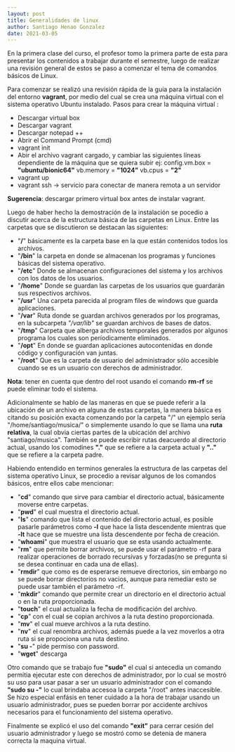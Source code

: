 ```yaml
---
layout: post
title: Generalidades de linux
author: Santiago Henao Gonzalez
date: 2021-03-05
---
```


En la primera clase del curso, el profesor tomo la primera parte de esta para presentar los contenidos a trabajar durante el semestre, luego de realizar una revisión general de estos se paso a comenzar el tema de comandos básicos de Linux.

Para comenzar se realizó una revisión rápida de la guía para la instalación del entorno **vagrant**, por medio del cual se crea una máquina virtual con el sistema operativo Ubuntu instalado.
Pasos para crear la máquina virtual :

- Descargar virtual box 
- Descargar vagrant 
- Descargar notepad ++
- Abrir el Command Prompt (cmd)
- vagrant init
- Abir el archivo vagrant cargado, y cambiar las siguientes líneas dependiente de la máquina que se quiera subir
  ej: config.vm.box = **"ubuntu/bionic64"**
      vb.memory = **"1024"**
	    vb.cpus = **"2"**
- vagrant up
- vagrant ssh -> servicio para conectar de manera remota a un servidor 

**Sugerencia**: descargar primero virtual box antes de instalar vagrant.

Luego de haber hecho la demostración de la instalación se pocedio a discutir acerca de la estructura básica de las carpetas en Linux. Entre las carpetas que se discutieron se destacan las siguientes:

- "**/**"  básicamente es la carpeta base en la que están contenidos todos los archivos.
- "**/bin**" la carpeta en donde se almacenan los programas y funciones básicas del sistema operativo.
- "**/etc**" Donde se almacenan configuraciones del sistema y los archivos con los datos de los usuarios.
- "**/home**" Donde se guardan las carpetas de los usuarios que guardarán sus respectivos archivos.
- "**/usr**" Una carpeta parecida al program files de windows que guarda aplicaciones.
- "**/var**" Ruta donde se guardan archivos generados por los programas, en la subcarpeta *"/var/lib"* se guardan archivos de bases de datos.
- "**/tmp**" Carpeta que alberga archivos temporales generados por algunos programa los cuales son períodicamente eliminados.
- "**/opt**" En donde se guardan aplicaciones autocontenidas en donde código y configuración van juntas.
- "**/root**" Que es la carpeta de usuario del administrador sólo accesible cuando se es un usuario con derechos de administrador.

**Nota**: tener  en cuenta que dentro del root usando el comando **rm-rf** se puede eliminar todo el sistema.

Adicionalmente se hablo de las maneras en que se puede referir a la ubicación de un archivo en alguna de estas carpetas, la manera básica es citando su posición exacta comenzando por la carpeta "/" un ejemplo sería "/home/santiago/musica/" o simplemente usando lo que se llama una **ruta relativa**, la cual obvia ciertas partes de la ubicación del archivo "santiago/musica". También se puede escribir rutas deacuerdo al directorio actual, usando los comodines **"."** que se refiere a la carpeta actual y **".."** que se refiere a la carpeta padre.

Habiendo entendido en terminos generales la estructura de las carpetas del sistema operativo Linux,
se procedio a revisar algunos de los comandos básicos, entre ellos cabe mencionar:

- "**cd**" comando que sirve para cambiar el directorio actual, básicamente moverse entre carpetas.
- "**pwd**" el cual muestra el directorio actual.
- "**ls**" comando que lista el contenido del directorio actual, es posible pasarle parámetros como **-l** que hace la lista descendente mientras que **-lt** hace que se muestre una lista descendente por fecha de creación.
- "**whoami**" que muestra el usuario que se esta usando actualmente.
- "**rm**" que permite borrar archivos, se puede usar el parámetro -rf para realizar operaciones de borrado recursivas y forzadas(no se pregunta si se desea continuar en cada una de ellas).
- "**rmdir**" que como es de esperarse remueve directorios, sin embargo no se puede borrar directorios no vacios, aunque para remediar esto se puede usar también el parámetro -rf.
- "**mkdir**" comando que permite crear un directorio en el directorio actual o en la ruta proporcionada.
- "**touch**" el cual actualiza la fecha de modificación del archivo.
- "**cp**" con el cual se copian archivos a la ruta destino proporcionada.
- "**mv**" el cual mueve archivos a la ruta destino.
- "**nv**" el cual renombra archivos, además puede a la vez moverlos a otra ruta si se propociona una ruta destino.
- "**su -**" pide permiso con password.
- "**wget**" descarga 

Otro comando que se trabajo fue **"sudo"** el cual si antecedia un comando permitia ejecutar este con derechos de administrador, por lo cual se mostró su uso para usar pasar a ser un usuario administrador con el comando **"sudo su -"** lo cual brindaba accesoa la carpeta "/root" antes inaccesible. Se hizo especial enfásis en tener cuidado a la hora de trabajar usando un usuario administrador, pues se pueden borrar por accidente archivos necesarios para el funcionamiento del sistema operativo.

Finalmente se explicó el uso del comando **"exit"** para cerrar cesión del usuario administrador y luego se mostró como se detenia de manera correcta la maquina virtual.


